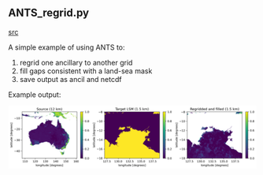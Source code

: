 ANTS_regrid.py
--------------

[src](ANTS_regrid.py)

A simple example of using ANTS to:

1. regrid one ancillary to another grid
2. fill gaps consistent with a land-sea mask
3. save output as ancil and netcdf

Example output:

![ANTS_regrid_example](./figures/ANTS_regrid_example.png)